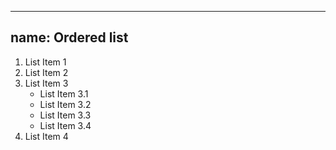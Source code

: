 
---
name: Ordered list
---
<ol>
  <li>List Item 1</li>
  <li>List Item 2</li>
  <li>List Item 3
    <ul>
      <li>List Item 3.1</li>
      <li>List Item 3.2</li>
      <li>List Item 3.3</li>
      <li>List Item 3.4</li>
    </ul>
  </li>
  <li>List Item 4</li>
</ol>